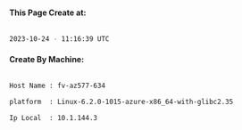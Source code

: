 
   
#### This Page Create at:

```bash

2023-10-24 - 11:16:39 UTC

```

#### Create By Machine:

```bash

Host Name : fv-az577-634

platform  : Linux-6.2.0-1015-azure-x86_64-with-glibc2.35

Ip Local  : 10.1.144.3

```


